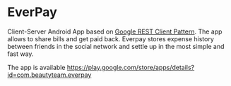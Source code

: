 # EverPay

Client-Server Android App based on [Google REST Client Pattern](https://dl.google.com/googleio/2010/android-developing-RESTful-android-apps.pdf).
The app allows to share bills and get paid back. Everpay stores expense history between friends in the social network and settle up in the most simple and fast way.

The app is available 
https://play.google.com/store/apps/details?id=com.beautyteam.everpay
